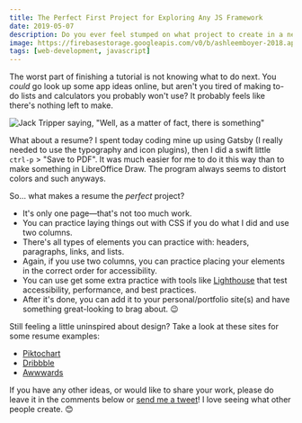 ```yaml
---
title: The Perfect First Project for Exploring Any JS Framework
date: 2019-05-07
description: Do you ever feel stumped on what project to create in a new framework after you finish your first tutorial? This one is simple and also a productive use of your time.
image: https://firebasestorage.googleapis.com/v0/b/ashleemboyer-2018.appspot.com/o/images%2Fyouvegotthis.jpg?alt=media&token=1261fcc4-889a-45c3-a7f3-30e7771a44b8
tags: [web-development, javascript]
---
```


The worst part of finishing a tutorial is not knowing what to do next. You _could_ go look up some app ideas online, but aren't you tired of making to-do lists and calculators you probably won't use? It probably feels like there's nothing left to make.

![Jack Tripper saying, "Well, as a matter of fact, there is something"](https://media.giphy.com/media/FeiQbJ2BjZLoHdD5oB/giphy.gif)

What about a resume? I spent today coding mine up using Gatsby (I really needed to use the typography and icon plugins), then I did a swift little `ctrl-p` > "Save to PDF". It was much easier for me to do it this way than to make something in LibreOffice Draw. The program always seems to distort colors and such anyways.

So... what makes a resume the _perfect_ project?

- It's only one page&mdash;that's not too much work.
- You can practice laying things out with CSS if you do what I did and use two columns.
- There's all types of elements you can practice with: headers, paragraphs, links, and lists.
- Again, if you use two columns, you can practice placing your elements in the correct order for accessibility.
- You can use get some extra practice with tools like [Lighthouse](https://developers.google.com/web/tools/lighthouse/) that test accessibility, performance, and best practices.
- After it's done, you can add it to your personal/portfolio site(s) and have something great-looking to brag about. 😉

Still feeling a little uninspired about design? Take a look at these sites for some resume examples:

- [Piktochart](https://piktochart.com/blog/well-designed-resume-examples-inspiration/)
- [Dribbble](https://dribbble.com/search?q=resume)
- [Awwwards](https://www.awwwards.com/inspiration/search?text=resume)

If you have any other ideas, or would like to share your work, please do leave it in the comments below or [send me a tweet](https://twitter.com/ashleemboyer)! I love seeing what other people create. 😊
